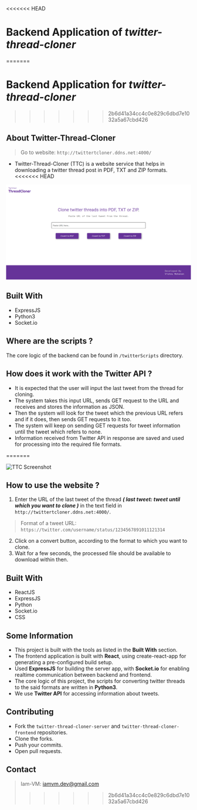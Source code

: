<<<<<<< HEAD
# Backend Application of ***twitter-thread-cloner***
=======
# Backend Application for ***twitter-thread-cloner***
>>>>>>> 2b6d41a34cc4c0e829c6dbd7e1032a5a67cbd426

## About Twitter-Thread-Cloner
> Go to website: ```http://twittertcloner.ddns.net:4000/```

* Twitter-Thread-Cloner (TTC) is a website service that helps in downloading a twitter thread post in PDF, TXT and ZIP formats.
<<<<<<< HEAD

![TTC Screenshot](https://github.com/Iam-VM/twitter-thread-cloner-server/blob/master/doc/ttc-screenshot.png?raw=true)

## Built With

* ExpressJS
* Python3
* Socket.io

## Where are the scripts ?

The core logic of the backend can be found in ```/twitterScripts``` directory.

## How does it work with the Twitter API ?

* It is expected that the user will input the last tweet from the thread for cloning.
* The system takes this input URL, sends GET request to the URL and receives and stores the information as JSON.
* Then the system will look for the tweet which the previous URL refers and if it does, then sends GET requests to it too.
* The system will keep on sending GET requests for tweet information until the tweet which refers to none.
* Information received from Twitter API in response are saved and used for processing into the required file formats.



=======
  
![TTC Screenshot](https://github.com/Iam-VM/twitter-thread-cloner-server/doc/ttc-screenshot.png?raw=true)
 
## How to use the website ?

1. Enter the URL of the last tweet of the thread ***( last tweet: tweet until which you want to clone )*** in the text field in ```http://twittertcloner.ddns.net:4000/```.
> Format of a tweet URL: <BR />```https://twitter.com/username/status/1234567891011121314```
2. Click on a convert button, according to the format to which you want to clone.
3. Wait for a few seconds, the processed file should be available to download within then.

## Built With

* ReactJS
* ExpressJS
* Python
* Socket.io
* CSS

## Some Information
* This project is built with the tools as listed in the **Built With** section.
* The frontend application is built with **React**, using create-react-app for generating a pre-configured build setup.
* Used **ExpressJS** for building the server app, with **Socket.io** for enabling realtime communication between backend and frontend.
* The core logic of this project, the scripts for converting twitter threads to the said formats are written in **Python3**.
* We use **Twitter API** for accessing information about tweets.

## Contributing
* Fork the ```twitter-thread-cloner-server``` and ```twitter-thread-cloner-frontend``` repositories.
* Clone the forks.
* Push your commits.
* Open pull requests.


## Contact
> Iam-VM: iamvm.dev@gmail.com
>>>>>>> 2b6d41a34cc4c0e829c6dbd7e1032a5a67cbd426
